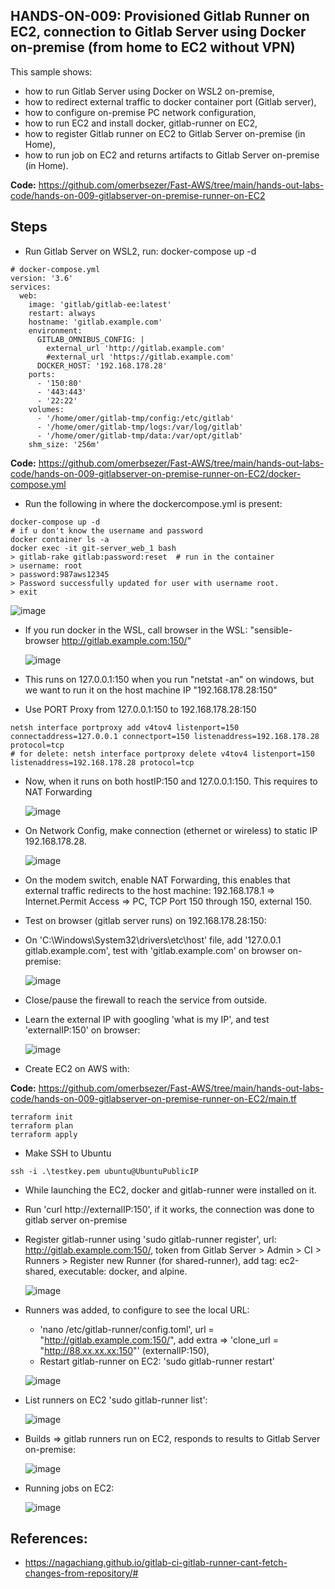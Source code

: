 ## HANDS-ON-009: Provisioned Gitlab Runner on EC2, connection to Gitlab Server using Docker on-premise (from home to EC2 without VPN) 

This sample shows:
- how to run Gitlab Server using Docker on WSL2 on-premise,
- how to redirect external traffic to docker container port (Gitlab server),
- how to configure on-premise PC network configuration,
- how to run EC2 and install docker, gitlab-runner on EC2,
- how to register Gitlab runner on EC2 to Gitlab Server on-premise (in Home),
- how to run job on EC2 and returns artifacts to Gitlab Server on-premise (in Home).

**Code:** https://github.com/omerbsezer/Fast-AWS/tree/main/hands-out-labs-code/hands-on-009-gitlabserver-on-premise-runner-on-EC2

## Steps

- Run Gitlab Server on WSL2, run: docker-compose up -d

```
# docker-compose.yml
version: '3.6'
services:
  web:
    image: 'gitlab/gitlab-ee:latest'
    restart: always
    hostname: 'gitlab.example.com'
    environment:
      GITLAB_OMNIBUS_CONFIG: |
        external_url 'http://gitlab.example.com'
        #external_url 'https://gitlab.example.com'
      DOCKER_HOST: '192.168.178.28'
    ports:
      - '150:80'
      - '443:443'
      - '22:22'
    volumes:
      - '/home/omer/gitlab-tmp/config:/etc/gitlab'
      - '/home/omer/gitlab-tmp/logs:/var/log/gitlab'
      - '/home/omer/gitlab-tmp/data:/var/opt/gitlab'
    shm_size: '256m'
```

**Code:** https://github.com/omerbsezer/Fast-AWS/tree/main/hands-out-labs-code/hands-on-009-gitlabserver-on-premise-runner-on-EC2/docker-compose.yml

- Run the following in where the dockercompose.yml is present:

```
docker-compose up -d
# if u don't know the username and password
docker container ls -a
docker exec -it git-server_web_1 bash
> gitlab-rake gitlab:password:reset  # run in the container
> username: root
> password:987aws12345
> Password successfully updated for user with username root.
> exit
```
  
  ![image](https://github.com/user-attachments/assets/129f4796-08ae-4502-8932-b582fa7f6856)

- If you run docker in the WSL, call browser in the WSL: "sensible-browser http://gitlab.example.com:150/"

  ![image](https://github.com/user-attachments/assets/b6a50a44-b886-4e7e-9a69-ca1a714e61c9)

- This runs on 127.0.0.1:150 when you run "netstat -an" on windows, but we want to run it on the host machine IP "192.168.178.28:150"
- Use PORT Proxy from 127.0.0.1:150 to 192.168.178.28:150

```
netsh interface portproxy add v4tov4 listenport=150 connectaddress=127.0.0.1 connectport=150 listenaddress=192.168.178.28 protocol=tcp
# for delete: netsh interface portproxy delete v4tov4 listenport=150 listenaddress=192.168.178.28 protocol=tcp
```

- Now, when it runs on both hostIP:150 and 127.0.0.1:150. This requires to NAT Forwarding

  ![image](https://github.com/user-attachments/assets/fb2fd5bc-ebb5-4958-b3d3-4f1b00596a36)

- On Network Config, make connection (ethernet or wireless) to static IP 192.168.178.28.

  ![image](https://github.com/user-attachments/assets/a289428b-f4b8-49f5-9889-75a1cee6da6b)

- On the modem switch, enable NAT Forwarding, this enables that external traffic redirects to the host machine: 192.168.178.1 => Internet.Permit Access => PC, TCP Port 150 through 150, external 150.
 
- Test on browser (gitlab server runs) on 192.168.178.28:150:

- On 'C:\Windows\System32\drivers\etc\host' file, add '127.0.0.1 gitlab.example.com', test with 'gitlab.example.com' on browser on-premise:
  
  ![image](https://github.com/user-attachments/assets/67f5531c-28ef-408a-829a-62c1aee15338)

- Close/pause the firewall to reach the service from outside.
- Learn the external IP with googling 'what is my IP', and test 'externalIP:150' on browser:

  ![image](https://github.com/user-attachments/assets/30ac91dd-3ebb-4592-8015-9be2fa49c94e)

- Create EC2 on AWS with:

**Code:** https://github.com/omerbsezer/Fast-AWS/tree/main/hands-out-labs-code/hands-on-009-gitlabserver-on-premise-runner-on-EC2/main.tf

```
terraform init
terraform plan
terraform apply
```

- Make SSH to Ubuntu

```
ssh -i .\testkey.pem ubuntu@UbuntuPublicIP
```

- While launching the EC2, docker and gitlab-runner were installed on it. 
- Run 'curl http://externalIP:150', if it works, the connection was done to gitlab server on-premise

- Register gitlab-runner using 'sudo gitlab-runner register', url: http://gitlab.example.com:150/, token from Gitlab Server > Admin > CI > Runners > Register new Runner (for shared-runner), add tag: ec2-shared, executable: docker, and alpine.

  ![image](https://github.com/user-attachments/assets/0d346c25-e729-448a-b755-7e694b5330c8)

- Runners was added, to configure to see the local URL:
  - 'nano /etc/gitlab-runner/config.toml', url = "http://gitlab.example.com:150/", add extra =>  'clone_url = "http://88.xx.xx.xx:150"' (externalIP:150), 
  - Restart gitlab-runner on EC2: 'sudo gitlab-runner restart'

  ![image](https://github.com/user-attachments/assets/8fa96944-ada0-43df-894a-b3caf43835fb)

- List runners on EC2 'sudo gitlab-runner list': 
  
  ![image](https://github.com/user-attachments/assets/68245995-34e9-49f7-8282-986874b21002)
  
- Builds => gitlab runners run on EC2, responds to results to Gitlab Server on-premise: 
  
  ![image](https://github.com/user-attachments/assets/86ac71f3-a14e-44f6-bccb-a72c112001d9)
  
- Running jobs on EC2:

  ![image](https://github.com/user-attachments/assets/6128c335-cbb8-4098-90c4-20456ad9bf41)


## References:
- https://nagachiang.github.io/gitlab-ci-gitlab-runner-cant-fetch-changes-from-repository/#

 
